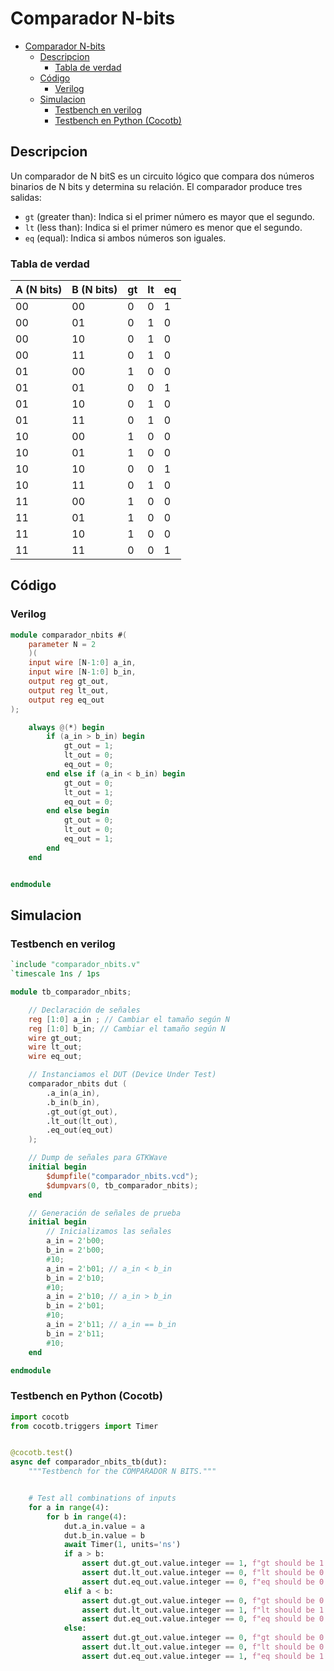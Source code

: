 # Comparador N-bits

- [Comparador N-bits](#comparador-n-bits)
  - [Descripcion](#descripcion)
    - [Tabla de verdad](#tabla-de-verdad)
  - [Código](#código)
    - [Verilog](#verilog)
  - [Simulacion](#simulacion)
    - [Testbench en verilog](#testbench-en-verilog)
    - [Testbench en Python (Cocotb)](#testbench-en-python-cocotb)

## Descripcion

Un comparador de N bitS es un circuito lógico que compara dos números binarios de N bits y determina su relación. El comparador produce tres salidas:

- `gt` (greater than): Indica si el primer número es mayor que el segundo.
- `lt` (less than): Indica si el primer número es menor que el segundo.
- `eq` (equal): Indica si ambos números son iguales.

### Tabla de verdad

| A (N bits) | B (N bits) | gt | lt | eq |
|------------|------------|----|----|----|
| 00         | 00         | 0  | 0  | 1  |
| 00         | 01         | 0  | 1  | 0  |
| 00         | 10         | 0  | 1  | 0  |
| 00         | 11         | 0  | 1  | 0  |
| 01         | 00         | 1  | 0  | 0  |
| 01         | 01         | 0  | 0  | 1  |
| 01         | 10         | 0  | 1  | 0  |
| 01         | 11         | 0  | 1  | 0  |
| 10         | 00         | 1  | 0  | 0  |
| 10         | 01         | 1  | 0  | 0  |
| 10         | 10         | 0  | 0  | 1  |
| 10         | 11         | 0  | 1  | 0  |
| 11         | 00         | 1  | 0  | 0  |
| 11         | 01         | 1  | 0  | 0  |
| 11         | 10         | 1  | 0  | 0  |
| 11         | 11         | 0  | 0  | 1  |

## Código

### Verilog

```verilog
module comparador_nbits #(
    parameter N = 2
    )(
    input wire [N-1:0] a_in,
    input wire [N-1:0] b_in,
    output reg gt_out,
    output reg lt_out,
    output reg eq_out
);

    always @(*) begin
        if (a_in > b_in) begin
            gt_out = 1;
            lt_out = 0;
            eq_out = 0;
        end else if (a_in < b_in) begin
            gt_out = 0;
            lt_out = 1;
            eq_out = 0;
        end else begin
            gt_out = 0;
            lt_out = 0;
            eq_out = 1;
        end
    end


endmodule

```

## Simulacion

### Testbench en verilog

```verilog
`include "comparador_nbits.v"
`timescale 1ns / 1ps

module tb_comparador_nbits;

    // Declaración de señales
    reg [1:0] a_in ; // Cambiar el tamaño según N
    reg [1:0] b_in; // Cambiar el tamaño según N
    wire gt_out;
    wire lt_out;
    wire eq_out;

    // Instanciamos el DUT (Device Under Test)
    comparador_nbits dut (
        .a_in(a_in),
        .b_in(b_in),
        .gt_out(gt_out),
        .lt_out(lt_out),
        .eq_out(eq_out)
    );

    // Dump de señales para GTKWave
    initial begin
        $dumpfile("comparador_nbits.vcd");
        $dumpvars(0, tb_comparador_nbits);
    end

    // Generación de señales de prueba
    initial begin
        // Inicializamos las señales
        a_in = 2'b00;
        b_in = 2'b00;
        #10;
        a_in = 2'b01; // a_in < b_in
        b_in = 2'b10;
        #10;
        a_in = 2'b10; // a_in > b_in
        b_in = 2'b01;
        #10;
        a_in = 2'b11; // a_in == b_in
        b_in = 2'b11;
        #10;
    end

endmodule
```

### Testbench en Python (Cocotb)

```python
import cocotb
from cocotb.triggers import Timer


@cocotb.test()
async def comparador_nbits_tb(dut):
    """Testbench for the COMPARADOR N BITS."""


    # Test all combinations of inputs
    for a in range(4):
        for b in range(4):
            dut.a_in.value = a
            dut.b_in.value = b
            await Timer(1, units='ns')
            if a > b:
                assert dut.gt_out.value.integer == 1, f"gt should be 1 for a={a}, b={b}"
                assert dut.lt_out.value.integer == 0, f"lt should be 0 for a={a}, b={b}"
                assert dut.eq_out.value.integer == 0, f"eq should be 0 for a={a}, b={b}"
            elif a < b:
                assert dut.gt_out.value.integer == 0, f"gt should be 0 for a={a}, b={b}"
                assert dut.lt_out.value.integer == 1, f"lt should be 1 for a={a}, b={b}"
                assert dut.eq_out.value.integer == 0, f"eq should be 0 for a={a}, b={b}"
            else:
                assert dut.gt_out.value.integer == 0, f"gt should be 0 for a={a}, b={b}"
                assert dut.lt_out.value.integer == 0, f"lt should be 0 for a={a}, b={b}"
                assert dut.eq_out.value.integer == 1, f"eq should be 1 for a={a}, b={b}"
```
